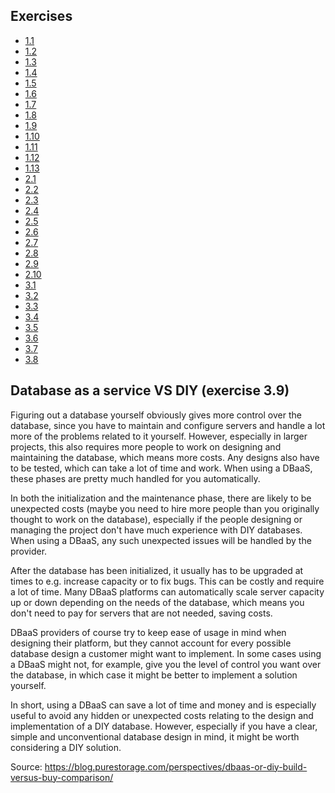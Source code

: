 ## Exercises

- [1.1](https://github.com/juhanikat/KubernetesExercises/tree/1.1/chapter2/log-output)
- [1.2](https://github.com/juhanikat/KubernetesExercises/tree/1.2/chapter2/todo-app)
- [1.3](https://github.com/juhanikat/KubernetesExercises/tree/1.3/chapter2/log-output)
- [1.4](https://github.com/juhanikat/KubernetesExercises/tree/1.4/chapter2/todo-app)
- [1.5](https://github.com/juhanikat/KubernetesExercises/tree/1.5/chapter2/todo-app)
- [1.6](https://github.com/juhanikat/KubernetesExercises/tree/1.6/chapter2/todo-app)
- [1.7](https://github.com/juhanikat/KubernetesExercises/tree/1.7/chapter2/log-output)
- [1.8](https://github.com/juhanikat/KubernetesExercises/tree/1.8/chapter2/todo-app)
- [1.9](https://github.com/juhanikat/KubernetesExercises/tree/1.9/chapter2/ping-pong-app)
- [1.10](https://github.com/juhanikat/KubernetesExercises/tree/1.10/chapter2/log-output)
- [1.11](https://github.com/juhanikat/KubernetesExercises/tree/1.11/chapter2)
- [1.12](https://github.com/juhanikat/KubernetesExercises/tree/1.12/chapter2/todo-app)
- [1.13](https://github.com/juhanikat/KubernetesExercises/tree/1.13/chapter2/todo-app)
- [2.1](https://github.com/juhanikat/KubernetesExercises/tree/2.1/ping-pong-app)
- [2.2](https://github.com/juhanikat/KubernetesExercises/tree/2.2/todo-exercises)
- [2.3](https://github.com/juhanikat/KubernetesExercises/tree/2.3/)
- [2.4](https://github.com/juhanikat/KubernetesExercises/tree/2.4/todo-project)
- [2.5](https://github.com/juhanikat/KubernetesExercises/tree/2.5/exercises)
- [2.6](https://github.com/juhanikat/KubernetesExercises/tree/2.6/todo-project)
- [2.7](https://github.com/juhanikat/KubernetesExercises/tree/2.7/exercises)
- [2.8](https://github.com/juhanikat/KubernetesExercises/tree/2.8/todo-project)
- [2.9](https://github.com/juhanikat/KubernetesExercises/tree/2.9/todo-project)
- [2.10](https://github.com/juhanikat/KubernetesExercises/tree/2.10/todo-project)
- [3.1](https://github.com/juhanikat/KubernetesExercises/tree/3.1/exercises/ping-pong-app)
- [3.2](https://github.com/juhanikat/KubernetesExercises/tree/3.2/exercises)
- [3.3](https://github.com/juhanikat/KubernetesExercises/tree/3.3/exercises)
- [3.4](https://github.com/juhanikat/KubernetesExercises/tree/3.4/exercises)
- [3.5](https://github.com/juhanikat/KubernetesExercises/tree/3.5/todo-project)
- [3.6](https://github.com/juhanikat/KubernetesExercises/tree/3.6/todo-project)
- [3.7](https://github.com/juhanikat/KubernetesExercises/tree/3.7/todo-project)
- [3.8](https://github.com/juhanikat/KubernetesExercises/tree/3.8)


## Database as a service VS DIY (exercise 3.9)

Figuring out a database yourself obviously gives more control over the database, since you have to maintain and configure servers and handle a lot more of the problems related to it yourself. However, especially in larger projects, this also requires more people to work on designing and maintaining the database, which means more costs. Any designs also have to be tested, which can take a lot of time and work. When using a DBaaS, these phases are pretty much handled for you automatically. 

In both the initialization and the maintenance phase, there are likely to be unexpected costs (maybe you need to hire more people than you originally thought to work on the database), especially if the people designing or managing the project don't have much experience with DIY databases. When using a DBaaS, any such unexpected issues will be handled by the provider. 

After the database has been initialized, it usually has to be upgraded at times to e.g. increase capacity or to fix bugs. This can be costly and require a lot of time. Many DBaaS platforms can automatically scale server capacity up or down depending on the needs of the database, which means you don't need to pay for servers that are not needed, saving costs.

DBaaS providers of course try to keep ease of usage in mind when designing their platform, but they cannot account for every possible database design a customer might want to implement. In some cases using a DBaaS might not, for example, give you the level of control you want over the database, in which case it might be better to implement a solution yourself. 

In short, using a DBaaS can save a lot of time and money and is especially useful to avoid any hidden or unexpected costs relating to the design and implementation of a DIY database. However, especially if you have a clear, simple and unconventional database design in mind, it might be worth considering a DIY solution.

Source: https://blog.purestorage.com/perspectives/dbaas-or-diy-build-versus-buy-comparison/
